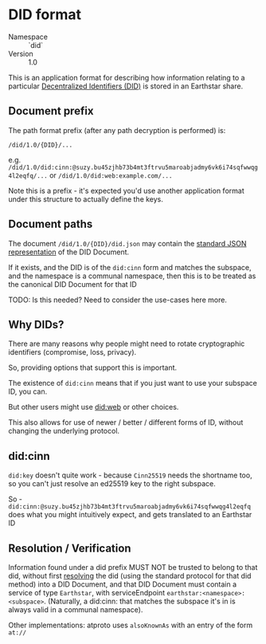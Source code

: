 # DID format

<dl>
	<dt>Namespace</dt><dd>`did`</dd>
	<dt>Version</dt><dd>1.0</dd>
</dl>

This is an application format for describing how information relating to a particular [Decentralized Identifiers (DID)](https://www.w3.org/TR/did-core/) is stored in an Earthstar share.

## Document prefix

The path format prefix (after any path decryption is performed) is:
```
/did/1.0/{DID}/...
```

e.g. `/did/1.0/did:cinn:@suzy.bu45zjhb73b4mt3ftrvu5maroabjadmy6vk6i74sqfwwqg4l2eqfq/...` or `/did/1.0/did:web:example.com/...`

Note this is a prefix - it's expected you'd use another application format under this structure to actually define the keys.

## Document paths

The document `/did/1.0/{DID}/did.json` may contain the [standard JSON representation](https://www.w3.org/TR/did-core/#json) of the DID Document.

If it exists, and the DID is of the `did:cinn` form and matches the subspace, and the namespace is a communal namespace, then this is to be treated as the canonical DID Document for that ID

TODO: Is this needed? Need to consider the use-cases here more.

## Why DIDs?

There are many reasons why people might need to rotate cryptographic identifiers (compromise, loss, privacy).

So, providing options that support this is important.

The existence of `did:cinn` means that if you just want to use your subspace ID, you can.

But other users might use [did:web](https://w3c-ccg.github.io/did-method-web/) or other choices.

This also allows for use of newer / better / different forms of ID, without changing the underlying protocol.

## did:cinn

`did:key` doesn't quite work - because `Cinn25519` needs the shortname too, so you can't just resolve an ed25519 key to the right subspace.

So - `did:cinn:@suzy.bu45zjhb73b4mt3ftrvu5maroabjadmy6vk6i74sqfwwqg4l2eqfq` does what you might intuitively expect, and gets translated to an Earthstar ID

## Resolution / Verification

Information found under a did prefix MUST NOT be trusted to belong to that did, without first [resolving](https://w3c-ccg.github.io/did-resolution/#resolving) the did (using the standard protocol for that did method) into a DID Document, and that DID Document must contain a service of type `Earthstar`, with serviceEndpoint `earthstar:<namespace>:<subspace>`. (Naturally, a did:cinn:<subspace> that matches the subspace it's in is always valid in a communal namespace).

Other implementations: atproto uses `alsoKnownAs` with an entry of the form `at://`
